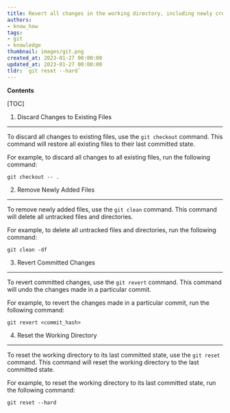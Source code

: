 ```yaml
---
title: Revert all changes in the working directory, including newly created files, using git
authors:
- know_how
tags:
- git
- knowledge
thumbnail: images/git.png
created_at: 2023-01-27 00:00:00
updated_at: 2023-01-27 00:00:00
tldr: `git reset --hard`
---
```


**Contents**

[TOC]

1. Discard Changes to Existing Files
-----------------------------------

To discard all changes to existing files, use the `git checkout` command. This command will restore all existing files to their last committed state.

For example, to discard all changes to all existing files, run the following command:

```
git checkout -- .
```

2. Remove Newly Added Files 
---------------------------

To remove newly added files, use the `git clean` command. This command will delete all untracked files and directories.

For example, to delete all untracked files and directories, run the following command:

```
git clean -df
```

3. Revert Committed Changes
---------------------------

To revert committed changes, use the `git revert` command. This command will undo the changes made in a particular commit.

For example, to revert the changes made in a particular commit, run the following command:

```
git revert <commit_hash>
```

4. Reset the Working Directory
------------------------------

To reset the working directory to its last committed state, use the `git reset` command. This command will reset the working directory to the last committed state.

For example, to reset the working directory to its last committed state, run the following command:

```
git reset --hard
```
